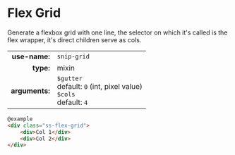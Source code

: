 # Flex Grid

Generate a flexbox grid with one line, the selector on which it's called is the flex wrapper, it's direct children serve as cols.

|  |  |
| ---: | --- |
| **use-name:** | `snip-grid` |
| **type:** | mixin |
| **arguments:** | `$gutter`<br>default: `0` (int, pixel value) <br>`$cols`<br>default: `4`  |

```html
@example
<div class="ss-flex-grid">
    <div>Col 1</div>
    <div>Col 2</div>
</div>
```

